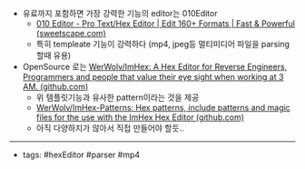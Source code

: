 - 유료까지 포함하면 가장 강력한 기능의 editor는 010Editor
   - [010 Editor - Pro Text/Hex Editor | Edit 160+ Formats | Fast & Powerful (sweetscape.com)](https://www.sweetscape.com/010editor/)
   - 특히 templeate 기능이 강력하다 (mp4, jpeg등 멀티미디어 파일을 parsing할때 유용)
- OpenSource 로는 [WerWolv/ImHex: A Hex Editor for Reverse Engineers, Programmers and people that value their eye sight when working at 3 AM. (github.com)](https://github.com/WerWolv/ImHex) 
   - 위 템플릿기능과 유사한 pattern이라는 것을 제공
   - [WerWolv/ImHex-Patterns: Hex patterns, include patterns and magic files for the use with the ImHex Hex Editor (github.com)](https://github.com/WerWolv/ImHex-Patterns)
   - 아직 다양하지가 않아서 직접 만들어야 할듯.. 

----
- tags: #hexEditor #parser #mp4



